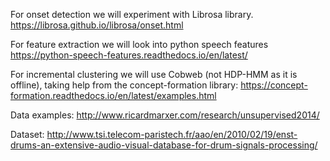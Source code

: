 For onset detection we will experiment with Librosa library. 
https://librosa.github.io/librosa/onset.html

For feature extraction we will look into python speech features
https://python-speech-features.readthedocs.io/en/latest/

For incremental clustering we will use Cobweb (not HDP-HMM as it is offline), taking help from the concept-formation library:
https://concept-formation.readthedocs.io/en/latest/examples.html

Data examples:
http://www.ricardmarxer.com/research/unsupervised2014/

Dataset:
http://www.tsi.telecom-paristech.fr/aao/en/2010/02/19/enst-drums-an-extensive-audio-visual-database-for-drum-signals-processing/
